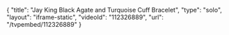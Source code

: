 {
    "title": "Jay King Black Agate and Turquoise Cuff Bracelet",
    "type": "solo",
    "layout": "iframe-static",
    "videoId": "112326889",
    "url": "\/tvpembed\/112326889"
}